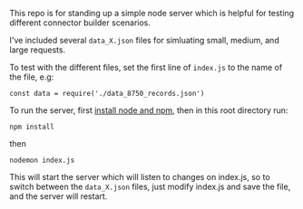 This repo is for standing up a simple node server which is helpful for testing different connector builder scenarios.

I've included several `data_X.json` files for simluating small, medium, and large requests.

To test with the different files, set the first line of `index.js` to the name of the file, e.g:
```
const data = require('./data_8750_records.json')
```

To run the server, first [install node and npm](https://docs.npmjs.com/downloading-and-installing-node-js-and-npm), then in this root directory run:
```
npm install
```
then
```
nodemon index.js
```

This will start the server which will listen to changes on index.js, so to switch between the `data_X.json` files, just modify index.js and save the file, and the server will restart.